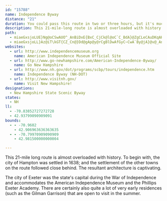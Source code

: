 ```yaml
---
id: "15788"
name: Independence Byway
distance: "21"
duration: You could pass this route in two or three hours, but it's much better to plan for more so you can enjoy it fully.
description: This 21-mile-long route is almost overloaded with history. To begin with, the town of Hampton was settled in 1638; the settlement of the other towns on the route followed close behind. The resultant architecture is charming and captivating.
path:
  - miaeGxsjoLUE}Ng@oCSwAUO^_AnBiDxE{BxC_CjCk@l@oC`C_BdA}@ZgCLeCAuDKqAHkEz@{H~CwItGiAhA}@hBgAxCETkC|Iy@|CwB`KQZ[xAMf@c@xCE`AEv@A|DZvGPhDFxBFvAVbHCdBk@jFWfAc@tAiF|JkAlBwAvAqBrA_Ax@oAfDq@`Ce@fCc@xDIpBHfAx@|DLhA@fAKlAy@bDmAvIGfA?bAF~C@tDQ|Bg@bDmAtIuAdE}BhGuAtEa@zBWhCWxDA~@QnA]r@mBfCcAzAiAjBiAzC{BxHy@|BgAlC{@dBaAlAyCbDwFdJyBxDgB`Ee@jAUt@wDtS_@`B_@dAwEfHeDxDcAvAkBtCS`@_@jAc@nBe@|CwAjIYlAgAzFgF|Y}CxNGjAN|@Tx@Nh@?PRXdAvCb@fCAPe@pQ]lDaBjLQtBF~FAjCOdDa@jBmBlGkDnMeAhDeA|D]jCKnAs@~VM~ESfJTdC@h@?ViA~DYp@?LW`Ar@h@JPfCjBj@J~Dg@^Ij@?FAh@V|ApApFzHzBnC~@fAbBfA~@b@hATlAHtBBfABbFv@~A\rIzCnPlG|JlEzFfC`C~@`GvBfDhAbE\x@L|Ab@vAp@TN~DxChFrFdB|AxBhBpa@?Z?r@QRAb@SxE_GnGcItI_M`FyFt@w@~DmCxCgBhB{AfLoLbCaCfGaDrL{E|FqBvMkFbAI|ANh@JbB\H?l@?\UjAaC`AgAjAw@|Ag@tEcBbBu@|@o@z@gAxGiLpCkG|BoFdCiFr@_At@q@|BwAdCyBdAiAf@eAZmA?qBNwATs@xAmBp@oAp@gBpAeFd@iAnAcBXu@LQ\kAp@cDj@oEn@yGHwDGoDyAoRScA[m@aCsBwAgAu@{@_CsC{@aBQi@gAaLY_EKeDCcJFkCHaET}Ad@oBxEaKrAgDdPk]hAmC^_@ZEj@H|GxBbARhAFrAFtAIx@YfAu@~BuBx@aAfAgAV]j@o@La@Vw@Fk@U{FG{G_@gPCsPA}@KoHDyDXuHb@kIn@aHTgApBwDz@wAfAuBn@gAhAyCh@iBf@}BX}CFsALgEGsD@g@C_AUsA_BeFkB{EkE_J_BsC[_@MG_@MaBUm@AqB[aASu@_@aAs@iAcAsMmMe@i@OSaC}AeBsAaEiDiFsE}A_B}@kAsCwFuNc[wBeEsAsBoLsPeCcDeAmAoIoIkAuAwAmCo@gBkAmBkC}EqByDe@iASSqBoG}@aDM[Oo@Ka@Qo@So@eBcE{@qAeB}@m@O{Cy@aAP}AHaFJoB?}A?
  - miaeGxsjoLL}Az@iT\kGT{CZ_Cn@}Dd@gAp@y@rCgBlDwAfGyC~CwA`By@jA}@v@_An@sAPkAj@qNEQGk@Oc@a@cBoA}FKcBAwCHwBbA}Hh@uGNaCRyB`@iGTiC\eCt@eE~@uEpDkK|A{ERsAZaETcHlA{Kd@kD`@_C`AwC\kAn@{A
websites:
  - url: http://www.independencemuseum.org
    name: American Independence Museum Official Site
  - url: http://www.go-newhampshire.com/American-Independence-Byway/
    name: Go New Hampshire
  - url: http://www.nh.gov/dot/programs/scbp/tours/independence.htm
    name: Independence Byway (NH-DOT)
  - url: http://www.visitnh.gov/
    name: Visit New Hampshire!
designations:
  - New Hampshire State Scenic Byway
states:
  - NH
ll:
  - -70.83852727272728
  - 42.93799090909091
bounds:
  - - -70.9602
    - 42.906963636363635
  - - -70.79970909090909
    - 42.981500000000004

---
```


This 21-mile long route is almost overloaded with history. To begin with, the city of Hampton was settled in 1638; and the settlement of the other towns on the route followed close behind. The resultant architecture is captivating.

The city of Exeter was the state's capital during the War of Independence and accommodates the American Independence Museum and the Phillips Exeter Academy. There are certainly also quite a lot of very early residences (such as the Gilman Garrison) that are open to visit in the summer.
